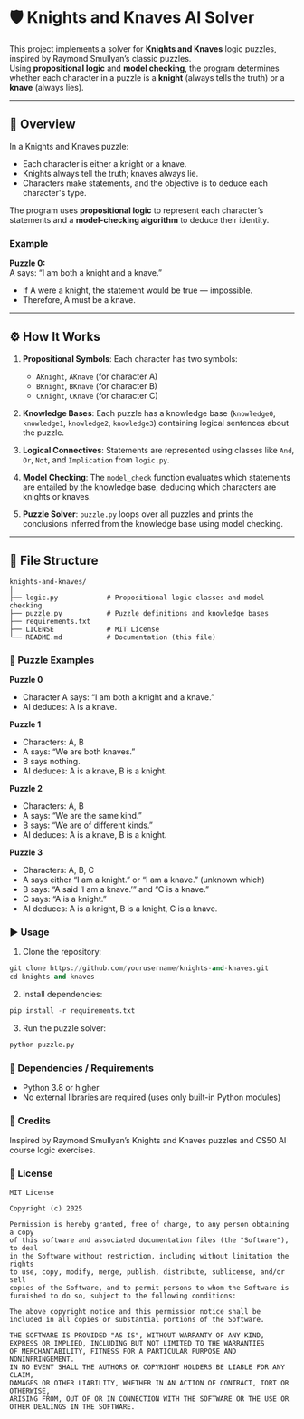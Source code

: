 # 🛡️ Knights and Knaves AI Solver

This project implements a solver for **Knights and Knaves** logic puzzles, inspired by Raymond Smullyan’s classic puzzles.  
Using **propositional logic** and **model checking**, the program determines whether each character in a puzzle is a **knight** (always tells the truth) or a **knave** (always lies).

---

## 📖 Overview

In a Knights and Knaves puzzle:

- Each character is either a knight or a knave.  
- Knights always tell the truth; knaves always lie.  
- Characters make statements, and the objective is to deduce each character's type.  

The program uses **propositional logic** to represent each character’s statements and a **model-checking algorithm** to deduce their identity.

### Example

**Puzzle 0:**  
A says: “I am both a knight and a knave.”

- If A were a knight, the statement would be true — impossible.  
- Therefore, A must be a knave.

---

## ⚙️ How It Works

1. **Propositional Symbols**: Each character has two symbols:  
   - `AKnight`, `AKnave` (for character A)  
   - `BKnight`, `BKnave` (for character B)  
   - `CKnight`, `CKnave` (for character C)  

2. **Knowledge Bases**: Each puzzle has a knowledge base (`knowledge0`, `knowledge1`, `knowledge2`, `knowledge3`) containing logical sentences about the puzzle.

3. **Logical Connectives**: Statements are represented using classes like `And`, `Or`, `Not`, and `Implication` from `logic.py`.  

4. **Model Checking**: The `model_check` function evaluates which statements are entailed by the knowledge base, deducing which characters are knights or knaves.

5. **Puzzle Solver**: `puzzle.py` loops over all puzzles and prints the conclusions inferred from the knowledge base using model checking.

---

## 🧩 File Structure

```text
knights-and-knaves/
│
├── logic.py            # Propositional logic classes and model checking
├── puzzle.py           # Puzzle definitions and knowledge bases
├── requirements.txt
├── LICENSE             # MIT License
└── README.md           # Documentation (this file)
```
### 🧠 Puzzle Examples
**Puzzle 0**
- Character A says: “I am both a knight and a knave.”
- AI deduces: A is a knave.

**Puzzle 1**
- Characters: A, B
- A says: “We are both knaves.”
- B says nothing.
- AI deduces: A is a knave, B is a knight.

**Puzzle 2**
- Characters: A, B
- A says: “We are the same kind.”
- B says: “We are of different kinds.”
- AI deduces: A is a knave, B is a knight.

**Puzzle 3**
- Characters: A, B, C
- A says either “I am a knight.” or “I am a knave.” (unknown which)
- B says: “A said ‘I am a knave.’” and “C is a knave.”
- C says: “A is a knight.”
- AI deduces: A is a knight, B is a knight, C is a knave.

### ▶️ Usage

1. Clone the repository:
```python
git clone https://github.com/yourusername/knights-and-knaves.git
cd knights-and-knaves
```
2. Install dependencies:
```python
pip install -r requirements.txt
```
3. Run the puzzle solver:
```python
python puzzle.py
```
### 🧩 Dependencies / Requirements
- Python 3.8 or higher
- No external libraries are required (uses only built-in Python modules)

### 🏁 Credits

Inspired by Raymond Smullyan’s Knights and Knaves puzzles and CS50 AI course logic exercises.

### 📄 License

```text
MIT License

Copyright (c) 2025

Permission is hereby granted, free of charge, to any person obtaining a copy
of this software and associated documentation files (the "Software"), to deal
in the Software without restriction, including without limitation the rights
to use, copy, modify, merge, publish, distribute, sublicense, and/or sell
copies of the Software, and to permit persons to whom the Software is
furnished to do so, subject to the following conditions:

The above copyright notice and this permission notice shall be
included in all copies or substantial portions of the Software.

THE SOFTWARE IS PROVIDED "AS IS", WITHOUT WARRANTY OF ANY KIND,
EXPRESS OR IMPLIED, INCLUDING BUT NOT LIMITED TO THE WARRANTIES
OF MERCHANTABILITY, FITNESS FOR A PARTICULAR PURPOSE AND NONINFRINGEMENT.
IN NO EVENT SHALL THE AUTHORS OR COPYRIGHT HOLDERS BE LIABLE FOR ANY CLAIM,
DAMAGES OR OTHER LIABILITY, WHETHER IN AN ACTION OF CONTRACT, TORT OR OTHERWISE,
ARISING FROM, OUT OF OR IN CONNECTION WITH THE SOFTWARE OR THE USE OR OTHER DEALINGS IN THE SOFTWARE.
```
